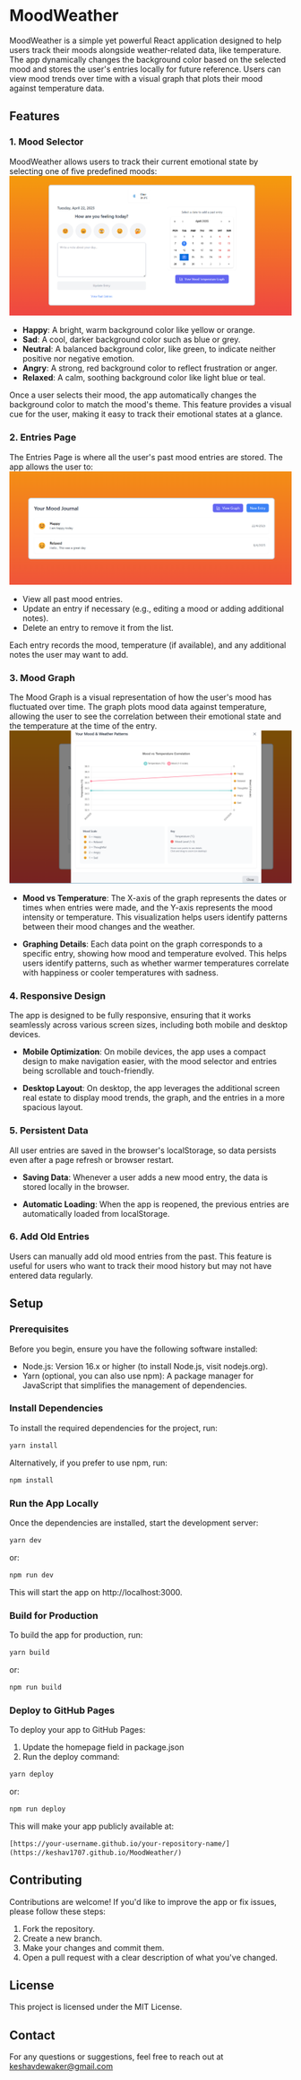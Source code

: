 # MoodWeather

MoodWeather is a simple yet powerful React application designed to help users track their moods alongside weather-related data, like temperature. The app dynamically changes the background color based on the selected mood and stores the user's entries locally for future reference. Users can view mood trends over time with a visual graph that plots their mood against temperature data.

## Features

### 1. Mood Selector
MoodWeather allows users to track their current emotional state by selecting one of five predefined moods:
![MoodWeather App Screenshot 1](https://github.com/Keshav1707/MoodWeather/blob/master/assets/images/Screenshot%202025-04-22%20213840.png?raw=true)
- **Happy**: A bright, warm background color like yellow or orange.
- **Sad**: A cool, darker background color such as blue or grey.
- **Neutral**: A balanced background color, like green, to indicate neither positive nor negative emotion.
- **Angry**: A strong, red background color to reflect frustration or anger.
- **Relaxed**: A calm, soothing background color like light blue or teal.

Once a user selects their mood, the app automatically changes the background color to match the mood's theme. This feature provides a visual cue for the user, making it easy to track their emotional states at a glance.

### 2. Entries Page
The Entries Page is where all the user's past mood entries are stored. The app allows the user to:
![MoodWeather App Screenshot 2](https://github.com/Keshav1707/MoodWeather/blob/master/assets/images/Screenshot%202025-04-22%20213851.png?raw=true) 
- View all past mood entries.
- Update an entry if necessary (e.g., editing a mood or adding additional notes).
- Delete an entry to remove it from the list.

Each entry records the mood, temperature (if available), and any additional notes the user may want to add.

### 3. Mood Graph
The Mood Graph is a visual representation of how the user's mood has fluctuated over time. The graph plots mood data against temperature, allowing the user to see the correlation between their emotional state and the temperature at the time of the entry.
![MoodWeather App Screenshot 3](https://github.com/Keshav1707/MoodWeather/blob/master/assets/images/Screenshot%202025-04-22%20213909.png?raw=true)

- **Mood vs Temperature**: The X-axis of the graph represents the dates or times when entries were made, and the Y-axis represents the mood intensity or temperature. This visualization helps users identify patterns between their mood changes and the weather.

- **Graphing Details**: Each data point on the graph corresponds to a specific entry, showing how mood and temperature evolved. This helps users identify patterns, such as whether warmer temperatures correlate with happiness or cooler temperatures with sadness.

### 4. Responsive Design
The app is designed to be fully responsive, ensuring that it works seamlessly across various screen sizes, including both mobile and desktop devices.

- **Mobile Optimization**: On mobile devices, the app uses a compact design to make navigation easier, with the mood selector and entries being scrollable and touch-friendly.

- **Desktop Layout**: On desktop, the app leverages the additional screen real estate to display mood trends, the graph, and the entries in a more spacious layout.

### 5. Persistent Data
All user entries are saved in the browser's localStorage, so data persists even after a page refresh or browser restart.

- **Saving Data**: Whenever a user adds a new mood entry, the data is stored locally in the browser.

- **Automatic Loading**: When the app is reopened, the previous entries are automatically loaded from localStorage.

### 6. Add Old Entries
Users can manually add old mood entries from the past. This feature is useful for users who want to track their mood history but may not have entered data regularly.




## Setup

### Prerequisites
Before you begin, ensure you have the following software installed:

- Node.js: Version 16.x or higher (to install Node.js, visit nodejs.org).
- Yarn (optional, you can also use npm): A package manager for JavaScript that simplifies the management of dependencies.

### Install Dependencies
To install the required dependencies for the project, run:

```bash
yarn install
```

Alternatively, if you prefer to use npm, run:

```bash
npm install
```

### Run the App Locally
Once the dependencies are installed, start the development server:

```bash
yarn dev
```

or:

```bash
npm run dev
```

This will start the app on http://localhost:3000.

### Build for Production
To build the app for production, run:

```bash
yarn build
```

or:

```bash
npm run build
```

### Deploy to GitHub Pages
To deploy your app to GitHub Pages:

1. Update the homepage field in package.json
2. Run the deploy command:

```bash
yarn deploy
```

or:

```bash
npm run deploy
```

This will make your app publicly available at:
```
[https://your-username.github.io/your-repository-name/](https://keshav1707.github.io/MoodWeather/)
```

## Contributing
Contributions are welcome! If you'd like to improve the app or fix issues, please follow these steps:

1. Fork the repository.
2. Create a new branch.
3. Make your changes and commit them.
4. Open a pull request with a clear description of what you've changed.

## License
This project is licensed under the MIT License.

## Contact
For any questions or suggestions, feel free to reach out at keshavdewaker@gmail.com
